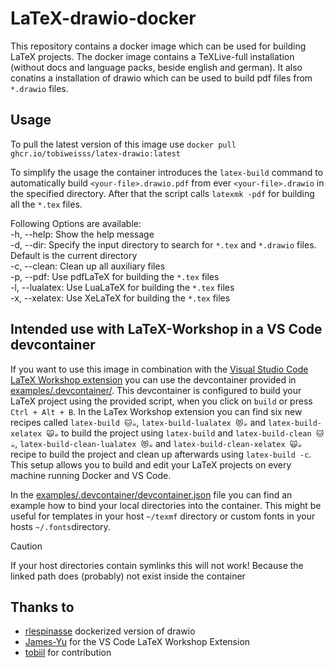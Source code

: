 # LaTeX-drawio-docker
This repository contains a docker image which can be used for building LaTeX projects.
The docker image contains a TeXLive-full installation (without docs and language packs, beside english and german).
It also conatins a installation of drawio which can be used to build pdf files from `*.drawio` files.

## Usage
To pull the latest version of this image use `docker pull ghcr.io/tobiweisss/latex-drawio:latest`

To simplify the usage the container introduces the `latex-build` command to automatically build `<your-file>.drawio.pdf` from ever `<your-file>.drawio` in the specified directory. After that the script calls `latexmk -pdf` for building all the `*.tex` files.

Following Options are available: </br>
    -h, --help:     Show the help message </br>
    -d, --dir:      Specify the input directory to search for `*.tex` and `*.drawio` files. Default is the current directory</br>
    -c, --clean:    Clean up all auxiliary files </br>
    -p, --pdf:      Use pdfLaTeX for building the `*.tex` files </br>
    -l, --lualatex: Use LuaLaTeX for building the `*.tex` files </br>
    -x, --xelatex:  Use XeLaTeX for building the `*.tex` files </br>

## Intended use with LaTeX-Workshop in a VS Code devcontainer
If you want to use this image in combination with the [Visual Studio Code LaTeX Workshop extension](https://github.com/James-Yu/LaTeX-Workshop) you can use the devcontainer provided in [examples/.devcontainer/](examples/.devcontainer/). This devcontainer is configured to build your LaTeX project using the provided script, when you click on `build` or press `Ctrl + Alt + B`. In the LaTex Workshop extension you can find six new recipes called `latex-build 🐱☕`, `latex-build-lualatex 😻☕` and `latex-build-xelatex 🙀☕` to build the project using `latex-build` and `latex-build-clean 🐱☕`, `latex-build-clean-lualatex 😻☕` and `latex-build-clean-xelatex 🙀☕` recipe to build the project and clean up afterwards using `latex-build -c`.<br>
This setup allows you to build and edit your LaTeX projects on every machine running Docker and VS Code.

In the [examples/.devcontainer/devcontainer.json](examples/.devcontainer/devcontainer.json) file you can find an example how to bind your local directories into the container. This might be useful for templates in your host `~/texmf` directory or custom fonts in your hosts `~/.fonts`directory.
>[!CAUTION]
> If your host directories contain symlinks this will not work! Because the linked path does (probably) not exist inside the container

## Thanks to
* [rlespinasse](https://github.com/rlespinasse/docker-drawio-desktop-headless) dockerized version of drawio
* [James-Yu](https://github.com/James-Yu) for the VS Code LaTeX Workshop Extension
* [tobiil](https://github.com/tobiil) for contribution
